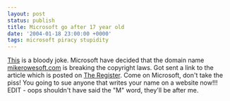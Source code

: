 ```yaml
---
layout: post
status: publish
title: Microsoft go after 17 year old
date: '2004-01-18 23:00:00 +0000'
tags: microsoft piracy stupidity
---
```

[This](http://www.theregister.co.uk/content/6/34955.html) is a bloody joke. Microsoft have decided that the domain name [mikerowesoft.com](http://www.mikerowesoft.com) is breaking the copyright laws. Got sent a link to the article which is posted on [The Register](http://www.theregister.co.uk/content/6/34955.html). Come on Microsoft, don't take the piss! You going to sue anyone that writes your name on a website now!!! EDIT - oops shouldn't have said the "M" word, they'll be after me.
